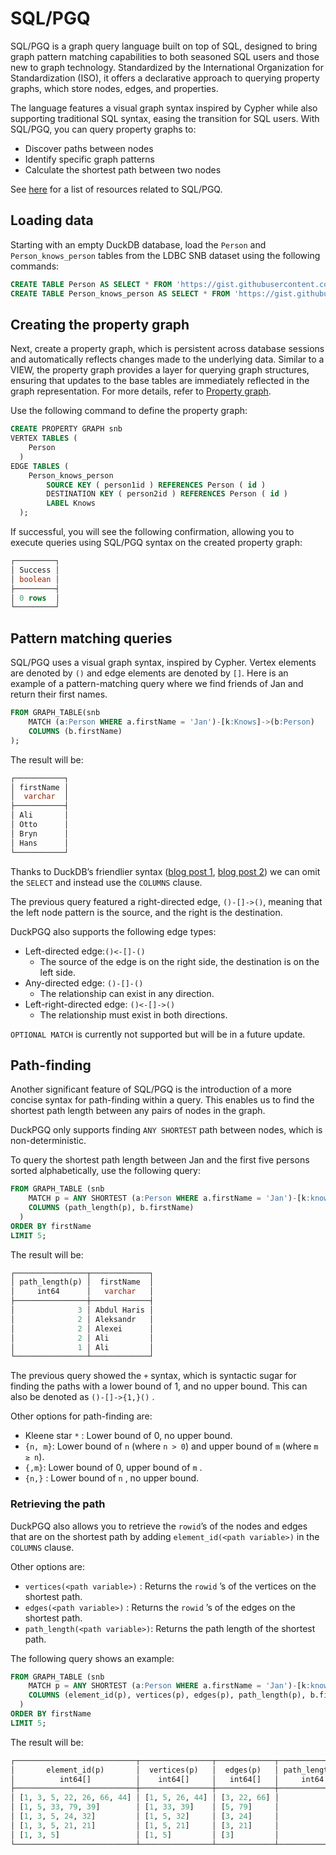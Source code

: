 # SQL/PGQ

SQL/PGQ is a graph query language built on top of SQL, designed to bring graph pattern matching capabilities to both seasoned SQL users and those new to graph technology. Standardized by the International Organization for Standardization (ISO), it offers a declarative approach to querying property graphs, which store nodes, edges, and properties.

The language features a visual graph syntax inspired by Cypher while also supporting traditional SQL syntax, easing the transition for SQL users. With SQL/PGQ, you can query property graphs to:
- Discover paths between nodes
- Identify specific graph patterns
- Calculate the shortest path between two nodes

See [here](https://github.com/szarnyasg/gql-sql-pgq-pointers) for a list of resources related to SQL/PGQ.

## Loading data
Starting with an empty DuckDB database, load the `Person` and `Person_knows_person` tables from the LDBC SNB dataset using the following commands:
```sql
CREATE TABLE Person AS SELECT * FROM 'https://gist.githubusercontent.com/Dtenwolde/2b02aebbed3c9638a06fda8ee0088a36/raw/8c4dc551f7344b12eaff2d1438c9da08649d00ec/person-sf0.003.csv';
CREATE TABLE Person_knows_person AS SELECT * FROM 'https://gist.githubusercontent.com/Dtenwolde/81c32c9002d4059c2c3073dbca155275/raw/8b440e810a48dcaa08c07086e493ec0e2ec6b3cb/person_knows_person-sf0.003.csv';
```

## Creating the property graph

Next, create a property graph, which is persistent across database sessions and automatically reflects changes made to the underlying data. Similar to a VIEW, the property graph provides a layer for querying graph structures, ensuring that updates to the base tables are immediately reflected in the graph representation. For more details, refer to [Property graph](property_graph.md).

Use the following command to define the property graph:

```sql
CREATE PROPERTY GRAPH snb
VERTEX TABLES (
    Person
  )
EDGE TABLES (
    Person_knows_person 
        SOURCE KEY ( person1id ) REFERENCES Person ( id )
        DESTINATION KEY ( person2id ) REFERENCES Person ( id )
        LABEL Knows
  );
```

If successful, you will see the following confirmation, allowing you to execute queries using SQL/PGQ syntax on the created property graph:
```sql { .yaml .no-copy }
┌─────────┐
│ Success │
│ boolean │
├─────────┤
│ 0 rows  │
└─────────┘
```

## Pattern matching queries

SQL/PGQ uses a visual graph syntax, inspired by Cypher. Vertex elements are denoted by `()` and edge elements are denoted by `[]`. Here is an example of a pattern-matching query where we find friends of Jan and return their first names.

```sql
FROM GRAPH_TABLE(snb
	MATCH (a:Person WHERE a.firstName = 'Jan')-[k:Knows]->(b:Person)
	COLUMNS (b.firstName)
); 
```

The result will be: 

```sql { .yaml .no-copy }
┌───────────┐
│ firstName │
│  varchar  │
├───────────┤
│ Ali       │
│ Otto      │
│ Bryn      │
│ Hans      │
└───────────┘
```

Thanks to DuckDB’s friendlier syntax ([blog post 1](https://duckdb.org/2022/05/04/friendlier-sql.html), [blog post 2](https://duckdb.org/2023/08/23/even-friendlier-sql.html)) we can omit the `SELECT` and instead use the `COLUMNS` clause. 

The previous query featured a right-directed edge, `()-[]->()`, meaning that the left node pattern is the source, and the right is the destination. 

DuckPGQ also supports the following edge types:

- Left-directed edge:`()<-[]-()`
    - The source of the edge is on the right side, the destination is on the left side.
- Any-directed edge: `()-[]-()`
    - The relationship can exist in any direction.
- Left-right-directed edge: `()<-[]->()`
    - The relationship must exist in both directions.

`OPTIONAL MATCH` is currently not supported but will be in a future update.

## Path-finding
Another significant feature of SQL/PGQ is the introduction of a more concise syntax for path-finding within a query. This enables us to find the shortest path length between any pairs of nodes in the graph.

DuckPGQ only supports finding `ANY SHORTEST` path between nodes, which is non-deterministic.

To query the shortest path length between Jan and the first five persons sorted alphabetically, use the following query:

``` sql
FROM GRAPH_TABLE (snb
    MATCH p = ANY SHORTEST (a:Person WHERE a.firstName = 'Jan')-[k:knows]-> +(b:Person)
    COLUMNS (path_length(p), b.firstName)
  )
ORDER BY firstName
LIMIT 5;
```

The result will be: 

```sql { .yaml .no-copy }
┌────────────────┬─────────────┐
│ path_length(p) │  firstName  │
│     int64      │   varchar   │
├────────────────┼─────────────┤
│              3 │ Abdul Haris │
│              2 │ Aleksandr   │
│              2 │ Alexei      │
│              2 │ Ali         │
│              1 │ Ali         │
└────────────────┴─────────────┘
```

The previous query showed the `+` syntax, which is syntactic sugar for finding the paths with a lower bound of 1, and no upper bound. This can also be denoted as `()-[]->{1,}()` .

Other options for path-finding are: 

- Kleene star `*` : Lower bound of 0, no upper bound.
- `{n, m}`: Lower bound of `n` (where `n > 0`) and upper bound of `m` (where `m ≥ n`).
- `{,m}`: Lower bound of 0, upper bound of `m` .
- `{n,}` : Lower bound of `n` , no upper bound.

### Retrieving the path

DuckPGQ also allows you to retrieve the `rowid`’s of the nodes and edges that are on the shortest path by adding `element_id(<path variable>)` in the `COLUMNS` clause. 

Other options are: 

- `vertices(<path variable>)` : Returns the `rowid` ’s of the vertices on the shortest path.
- `edges(<path variable>)` : Returns the `rowid` ’s of the edges on the shortest path.
- `path_length(<path variable>)`: Returns the path length of the shortest path.

The following query shows an example:

``` sql
FROM GRAPH_TABLE (snb
    MATCH p = ANY SHORTEST (a:Person WHERE a.firstName = 'Jan')-[k:knows]-> +(b:Person)
    COLUMNS (element_id(p), vertices(p), edges(p), path_length(p), b.firstName)
  )
ORDER BY firstName
LIMIT 5;
```

The result will be: 

```sql { .yaml .no-copy }
┌───────────────────────────┬────────────────┬─────────────┬────────────────┬─────────────┐
│       element_id(p)       │  vertices(p)   │  edges(p)   │ path_length(p) │  firstName  │
│          int64[]          │    int64[]     │   int64[]   │     int64      │   varchar   │
├───────────────────────────┼────────────────┼─────────────┼────────────────┼─────────────┤
│ [1, 3, 5, 22, 26, 66, 44] │ [1, 5, 26, 44] │ [3, 22, 66] │              3 │ Abdul Haris │
│ [1, 5, 33, 79, 39]        │ [1, 33, 39]    │ [5, 79]     │              2 │ Aleksandr   │
│ [1, 3, 5, 24, 32]         │ [1, 5, 32]     │ [3, 24]     │              2 │ Alexei      │
│ [1, 3, 5, 21, 21]         │ [1, 5, 21]     │ [3, 21]     │              2 │ Ali         │
│ [1, 3, 5]                 │ [1, 5]         │ [3]         │              1 │ Ali         │
└───────────────────────────┴────────────────┴─────────────┴────────────────┴─────────────┘
```